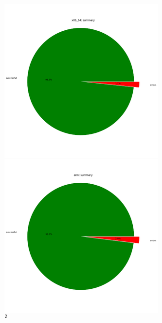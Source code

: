 ![alt tag](https://github.com/gitoleg/bap-veri/blob/graphs/graph/x86-64_3.8_pin_clang/summary.png) ![alt tag](https://github.com/gitoleg/bap-veri/blob/graphs/graph/arm_3.8_qemu/summary.png)
2
